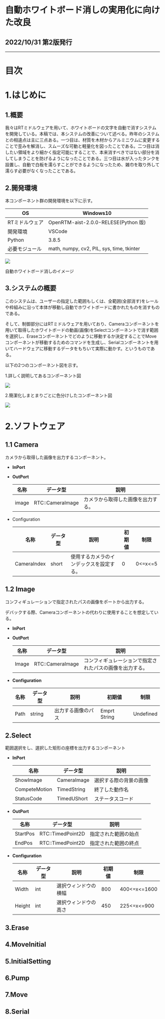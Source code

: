 # 自動ホワイトボード消しの実用化に向けた改良

## 2022/10/31 第2版発行

---

# 目次

# 1.はじめに

## 1.概要

我々はRTミドルウェアを用いて、ホワイトボードの文字を自動で消すシステムを開発している。本稿では、本システムの改善について述べる。昨年のシステムとの相違点は主に三点ある。一つ目は、材質を木材からアルミニウムに変更することで歪みを解消し、スムーズな可動と軽量化を図ったことである。二つ目は消したい領域をより細かく指定可能にすることで、本来消すべきではない部分を消してしまうことを防げるようになったことである。三つ目は水が入ったタンクを設置し、自動で白板を濡らすことができるようになったため、雑巾を取り外して濡らす必要がなくなったことである。

## 2.開発環境

本コンポーネント群の開発環境を以下に示す。

| OS       | Windows10                                 |
| -------- | ----------------------------------------- |
| RTミドルウェア | OpenRTM-aist-2.0.0-RELESE(Python 版)       |
| 開発環境     | VSCode                                    |
| Python   | 3.8.5                                     |
| 必要モジュール  | math, numpy, cv2, PIL, sys, time, tkinter |

![](https://cdn.discordapp.com/attachments/1003533769019506689/1026333457497993216/WIN_20221002_12_02_01_Pro.jpg)

自動ホワイトボード消しのイメージ

## 3.システムの概要

このシステムは、ユーザーの指定した範囲もしくは、全範囲(全部消す)をレールや枠組みに沿って本体が移動し自動でホワイトボードに書かれたものを消すものである。

そして、制御部分にはRTミドルウェアを用いており、Cameraコンポーネントを用いて取得したホワイトボードの動画(画像)をSelectコンポーネントで消す範囲を選択し、Eraseコンポーネントでどのように移動するか決定することでMoveコンポーネントが移動するためのコマンドを生成し、Serialコンポーネントを用いてハードウェアに移動するデータをもちいて実際に動かす。というものである。

以下の2つのコンポーネント図を示す。

1.詳しく説明してあるコンポーネント図

![](https://cdn.discordapp.com/attachments/1003533769019506689/1017443114140573786/drawio2.png)

2.簡潔化しまとまりごとに色分けしたコンポーネント図

![](https://cdn.discordapp.com/attachments/1003533769019506689/1022839602186289162/image1.png)

# 2.ソフトウェア

## 1.1 Camera

カメラから取得した画像を出力するコンポーネント。

- **InPort**

- **OutPort**
  
  | **名称** | **データ型**         | **説明**            |
  | ------ | ---------------- | ----------------- |
  | image  | RTC::CameraImage | カメラから取得した画像を出力する。 |

- Configuration
  
  | 名称          | データ型  | 説明                   | 初期値 | 制限      |
  | ----------- | ----- | -------------------- | --- | ------- |
  | CameraIndex | short | 使用するカメラのインデックスを設定する。 | 0   | 0<=x<=5 |

## 1.2 Image

コンフィギュレーションで指定されたパスの画像をポートから出力する。

デバックする際、Cameraコンポーネントの代わりに使用することを想定している。

- **InPort**

- **OutPort**
  
  | 名称    | データ型             | 説明                           |
  | ----- | ---------------- | ---------------------------- |
  | Image | RTC::CameraImage | コンフィギュレーションで指定されたパスの画像を出力する。 |

- **Configuration**
  
  | 名称   | データ型   | 説明        | 初期値          | 制限        |
  | ---- | ------ | --------- | ------------ | --------- |
  | Path | string | 出力する画像のパス | Emprt String | Undefined |

## 2.Select

範囲選択をし、選択した矩形の座標を出力するコンポーネント

- **InPort**
  
  | 名称            | データ型        | 説明          |
  | ------------- | ----------- | ----------- |
  | ShowImage     | CameraImage | 選択する際の背景の画像 |
  | CompeteMotion | TimedString | 終了した動作名     |
  | StatusCode    | TimedUShort | ステータスコード    |

- **OutPort**
  
  | 名称       | データ型              | 説明         |
  | -------- | ----------------- | ---------- |
  | StartPos | RTC::TimedPoint2D | 指定された範囲の始点 |
  | EndPos   | RTC::TimedPoint2D | 指定された範囲の終点 |

- **Configuration**
  
  | 名称     | データ型 | 説明         | 初期値 | 制限           |
  | ------ | ---- | ---------- | --- | ------------ |
  | Width  | int  | 選択ウィンドウの横幅 | 800 | 400<=x<=1600 |
  | Height | int  | 選択ウィンドウの高さ | 450 | 225<=x<=900  |

## 3.Erase

## 4.MoveInitial

## 5.InitialSetting

## 6.Pump

## 7.Move

## 8.Serial